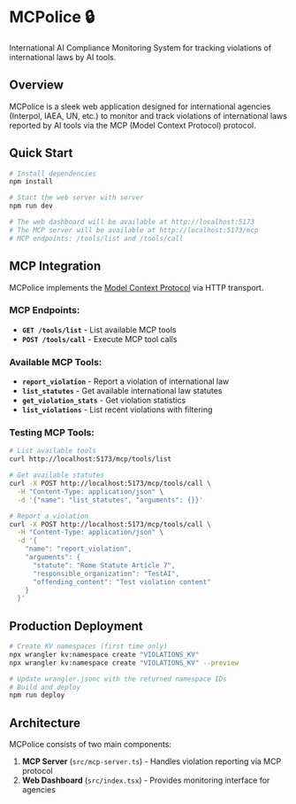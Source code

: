 # MCPolice 🔒

International AI Compliance Monitoring System for tracking violations of international laws by AI tools.

## Overview

MCPolice is a sleek web application designed for international agencies (Interpol, IAEA, UN, etc.) to monitor and track violations of international laws reported by AI tools via the MCP (Model Context Protocol) protocol.

## Quick Start

```bash
# Install dependencies
npm install

# Start the web server with server
npm run dev

# The web dashboard will be available at http://localhost:5173
# The MCP server will be available at http://localhost:5173/mcp
# MCP endpoints: /tools/list and /tools/call
```

## MCP Integration

MCPolice implements the [Model Context Protocol](https://modelcontextprotocol.io/) via HTTP transport.

### MCP Endpoints:
- **`GET /tools/list`** - List available MCP tools
- **`POST /tools/call`** - Execute MCP tool calls

### Available MCP Tools:

- **`report_violation`** - Report a violation of international law
- **`list_statutes`** - Get available international law statutes  
- **`get_violation_stats`** - Get violation statistics
- **`list_violations`** - List recent violations with filtering

### Testing MCP Tools:

```bash
# List available tools
curl http://localhost:5173/mcp/tools/list

# Get available statutes
curl -X POST http://localhost:5173/mcp/tools/call \
  -H "Content-Type: application/json" \
  -d '{"name": "list_statutes", "arguments": {}}'

# Report a violation
curl -X POST http://localhost:5173/mcp/tools/call \
  -H "Content-Type: application/json" \
  -d '{
    "name": "report_violation", 
    "arguments": {
      "statute": "Rome Statute Article 7",
      "responsible_organization": "TestAI",
      "offending_content": "Test violation content"
    }
  }'
```

## Production Deployment

```bash
# Create KV namespaces (first time only)
npx wrangler kv:namespace create "VIOLATIONS_KV"
npx wrangler kv:namespace create "VIOLATIONS_KV" --preview

# Update wrangler.jsonc with the returned namespace IDs
# Build and deploy
npm run deploy
```

## Architecture

MCPolice consists of two main components:

1. **MCP Server** (`src/mcp-server.ts`) - Handles violation reporting via MCP protocol
2. **Web Dashboard** (`src/index.tsx`) - Provides monitoring interface for agencies
